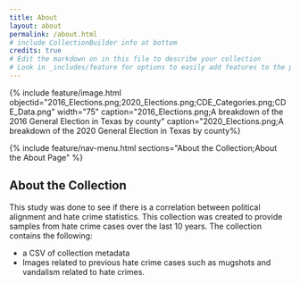 ```yaml
---
title: About
layout: about
permalink: /about.html
# include CollectionBuilder info at bottom
credits: true
# Edit the markdown on in this file to describe your collection
# Look in _includes/feature for options to easily add features to the page
---
```


{% include feature/image.html objectid="2016_Elections.png;2020_Elections.png;CDE_Categories.png;CDE_Data.png" width="75" caption="2016_Elections.png;A breakdown of the 2016 General Election in Texas by county" caption="2020_Elections.png;A breakdown of the 2020 General Election in Texas by county%}

{% include feature/nav-menu.html sections="About the Collection;About the About Page" %}

## About the Collection

This study was done to see if there is a correlation between political alignment and hate crime statistics. This collection was created to provide samples from hate crime cases over the last 10 years. The collection contains the following:

- a CSV of collection metadata
- Images related to previous hate crime cases such as mugshots and vandalism related to hate crimes.
 
